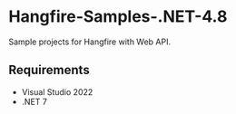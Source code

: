 # Hangfire-Samples-.NET-4.8

Sample projects for Hangfire with Web API.

## Requirements

* Visual Studio 2022
* .NET 7
